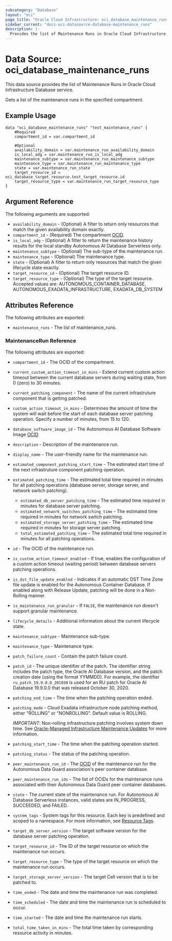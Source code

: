 ```yaml
---
subcategory: "Database"
layout: "oci"
page_title: "Oracle Cloud Infrastructure: oci_database_maintenance_runs"
sidebar_current: "docs-oci-datasource-database-maintenance_runs"
description: |-
  Provides the list of Maintenance Runs in Oracle Cloud Infrastructure Database service
---
```


# Data Source: oci_database_maintenance_runs
This data source provides the list of Maintenance Runs in Oracle Cloud Infrastructure Database service.

Gets a list of the maintenance runs in the specified compartment.


## Example Usage

```hcl
data "oci_database_maintenance_runs" "test_maintenance_runs" {
	#Required
	compartment_id = var.compartment_id

	#Optional
	availability_domain = var.maintenance_run_availability_domain
	is_local_adg = var.maintenance_run_is_local_adg
	maintenance_subtype = var.maintenance_run_maintenance_subtype
	maintenance_type = var.maintenance_run_maintenance_type
	state = var.maintenance_run_state
	target_resource_id = oci_database_target_resource.test_target_resource.id
	target_resource_type = var.maintenance_run_target_resource_type
}
```

## Argument Reference

The following arguments are supported:

* `availability_domain` - (Optional) A filter to return only resources that match the given availability domain exactly.
* `compartment_id` - (Required) The compartment [OCID](https://docs.cloud.oracle.com/iaas/Content/General/Concepts/identifiers.htm).
* `is_local_adg` - (Optional) A filter to return the maintenance history results for the local standby Autonomous AI Database Serverless only.
* `maintenance_subtype` - (Optional) The sub-type of the maintenance run.
* `maintenance_type` - (Optional) The maintenance type.
* `state` - (Optional) A filter to return only resources that match the given lifecycle state exactly.
* `target_resource_id` - (Optional) The target resource ID.
* `target_resource_type` - (Optional) The type of the target resource. Accepted values are: AUTONOMOUS_CONTAINER_DATABASE, AUTONOMOUS_EXADATA_INFRASTRUCTURE, EXADATA_DB_SYSTEM


## Attributes Reference

The following attributes are exported:

* `maintenance_runs` - The list of maintenance_runs.

### MaintenanceRun Reference

The following attributes are exported:

* `compartment_id` - The OCID of the compartment.
* `current_custom_action_timeout_in_mins` - Extend current custom action timeout between the current database servers during waiting state, from 0 (zero) to 30 minutes.
* `current_patching_component` - The name of the current infrastruture component that is getting patched.
* `custom_action_timeout_in_mins` - Determines the amount of time the system will wait before the start of each database server patching operation. Specify a number of minutes, from 15 to 120. 
* `database_software_image_id` - The Autonomous AI Database Software Image [OCID](https://docs.cloud.oracle.com/iaas/Content/General/Concepts/identifiers.htm)
* `description` - Description of the maintenance run.
* `display_name` - The user-friendly name for the maintenance run.
* `estimated_component_patching_start_time` - The estimated start time of the next infrastruture component patching operation.
* `estimated_patching_time` - The estimated total time required in minutes for all patching operations (database server, storage server, and network switch patching). 
	* `estimated_db_server_patching_time` - The estimated time required in minutes for database server patching.
	* `estimated_network_switches_patching_time` - The estimated time required in minutes for network switch patching.
	* `estimated_storage_server_patching_time` - The estimated time required in minutes for storage server patching.
	* `total_estimated_patching_time` - The estimated total time required in minutes for all patching operations.
* `id` - The OCID of the maintenance run.
* `is_custom_action_timeout_enabled` - If true, enables the configuration of a custom action timeout (waiting period) between database servers patching operations.
* `is_dst_file_update_enabled` - Indicates if an automatic DST Time Zone file update is enabled for the Autonomous Container Database. If enabled along with Release Update, patching will be done in a Non-Rolling manner.
* `is_maintenance_run_granular` - If `FALSE`, the maintenance run doesn't support granular maintenance.
* `lifecycle_details` - Additional information about the current lifecycle state.
* `maintenance_subtype` - Maintenance sub-type.
* `maintenance_type` - Maintenance type.
* `patch_failure_count` - Contain the patch failure count.
* `patch_id` - The unique identifier of the patch. The identifier string includes the patch type, the Oracle AI Database version, and the patch creation date (using the format YYMMDD). For example, the identifier `ru_patch_19.9.0.0_201030` is used for an RU patch for Oracle AI Database 19.9.0.0 that was released October 30, 2020.
* `patching_end_time` - The time when the patching operation ended.
* `patching_mode` - Cloud Exadata infrastructure node patching method, either "ROLLING" or "NONROLLING". Default value is ROLLING.

	*IMPORTANT*: Non-rolling infrastructure patching involves system down time. See [Oracle-Managed Infrastructure Maintenance Updates](https://docs.cloud.oracle.com/iaas/Content/Database/Concepts/examaintenance.htm#Oracle) for more information. 
* `patching_start_time` - The time when the patching operation started.
* `patching_status` - The status of the patching operation.
* `peer_maintenance_run_id` - The [OCID](https://docs.cloud.oracle.com/iaas/Content/General/Concepts/identifiers.htm) of the maintenance run for the Autonomous Data Guard association's peer container database.
* `peer_maintenance_run_ids` - The list of OCIDs for the maintenance runs associated with their Autonomous Data Guard peer container databases.
* `state` - The current state of the maintenance run. For Autonomous AI Database Serverless instances, valid states are IN_PROGRESS, SUCCEEDED, and FAILED. 
* `system_tags` - System tags for this resource. Each key is predefined and scoped to a namespace. For more information, see [Resource Tags](https://docs.cloud.oracle.com/iaas/Content/General/Concepts/resourcetags.htm). 
* `target_db_server_version` - The target software version for the database server patching operation.
* `target_resource_id` - The ID of the target resource on which the maintenance run occurs.
* `target_resource_type` - The type of the target resource on which the maintenance run occurs.
* `target_storage_server_version` - The target Cell version that is to be patched to.
* `time_ended` - The date and time the maintenance run was completed.
* `time_scheduled` - The date and time the maintenance run is scheduled to occur.
* `time_started` - The date and time the maintenance run starts.
* `total_time_taken_in_mins` - The total time taken by corresponding resource activity in minutes.

